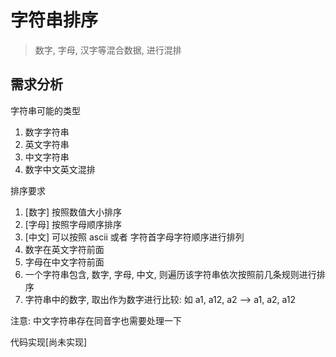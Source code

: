 # 字符串排序
> 数字, 字母, 汉字等混合数据, 进行混排

## 需求分析
字符串可能的类型
1. 数字字符串
2. 英文字符串
3. 中文字符串
4. 数字中文英文混排

排序要求
1. [数字] 按照数值大小排序
2. [字母] 按照字母顺序排序
3. [中文] 可以按照 ascii 或者 字符首字母字符顺序进行排列
3. 数字在英文字符前面
4. 字母在中文字符前面
5. 一个字符串包含, 数字, 字母, 中文, 则遍历该字符串依次按照前几条规则进行排序
6. 字符串中的数字, 取出作为数字进行比较: 如 a1, a12, a2 --> a1, a2, a12

注意: 中文字符串存在同音字也需要处理一下

代码实现[尚未实现]
